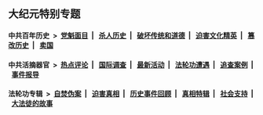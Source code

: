 ## 大纪元特别专题

#### 中共百年历史 &nbsp;>&nbsp; [党魁面目](indexes/nf1176107/README.md?12160430) &nbsp;| &nbsp; [杀人历史](indexes/nf1176106/README.md?12160430) &nbsp;| &nbsp; [破坏传统和道德](indexes/nf1176106/README.md?12160430) &nbsp;| &nbsp; [迫害文化精英](indexes/nf1176111/README.md?12160430) &nbsp;| &nbsp; [篡改历史](indexes/nf1176115/README.md?12160430) &nbsp;| &nbsp; [卖国](indexes/nf1176117/README.md?12160430) 

#### 中共活摘器官 &nbsp;>&nbsp; [热点评论](indexes/nf5879/README.md?12160430) &nbsp;| &nbsp; [国际调查](indexes/nf5947/README.md?12160430) &nbsp;| &nbsp; [最新活动](indexes/nf5883/README.md?12160430) &nbsp;| &nbsp; [法轮功遭遇](indexes/nf5881/README.md?12160430) &nbsp;| &nbsp; [追查案例](indexes/nf5880/README.md?12160430) &nbsp;| &nbsp; [事件报导](indexes/nf5877/README.md?12160430) 

#### 法轮功专辑 &nbsp;>&nbsp; [自焚伪案](indexes/nf5562/README.md?12160430) &nbsp;| &nbsp; [迫害真相](indexes/nf4379/README.md?12160430) &nbsp;| &nbsp; [历史事件回顾](indexes/nf5793/README.md?12160430) &nbsp;| &nbsp; [真相特辑](indexes/nf4389/README.md?12160430) &nbsp;| &nbsp; [社会支持](indexes/nf4386/README.md?12160430) &nbsp;| &nbsp; [大法徒的故事](indexes/nf1147481/README.md?12160430) 
